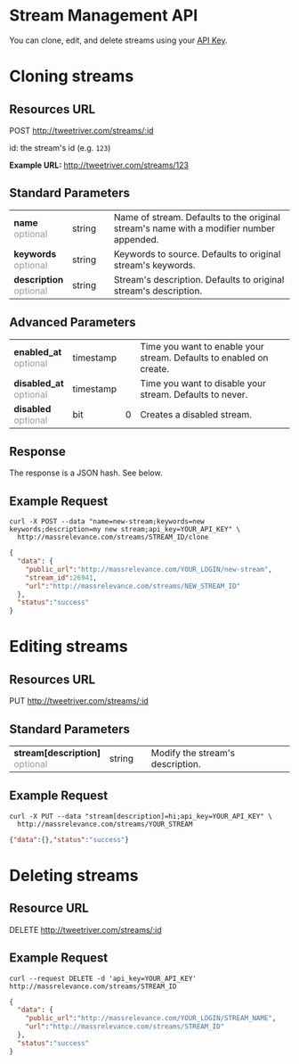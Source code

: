 # Stream Management API

You can clone, edit, and delete streams using your [API Key](http://massrelevance.com/profile/edit).

# Cloning streams

## Resources URL

POST http://tweetriver.com/streams/:id

id: the stream's id (e.g. `123`)<br />

**Example URL:** http://tweetriver.com/streams/123

## Standard Parameters

<table>
  <tr>
    <td>
      <strong>name</strong>
      <br /><span style="color: #999;">optional</span>
    </td>
    <td>string</td>
    <td></td>
    <td>
      Name of stream. Defaults to the original stream's name with a modifier number appended.
    </td>
  </tr>
  <tr>
    <td>
      <strong>keywords</strong>
      <br /><span style="color: #999;">optional</span>
    </td>
    <td>string</td>
    <td></td>
    <td>
      Keywords to source. Defaults to original stream's keywords.
    </td>
  </tr>
  <tr>
    <td>
      <strong>description</strong>
      <br /><span style="color: #999;">optional</span>
    </td>
    <td>string</td>
    <td></td>
    <td>
      Stream's description. Defaults to original stream's description.
    </td>
  </tr>
 </table>
 
## Advanced Parameters

<table>
  <tr>
    <td>
      <strong>enabled_at</strong>
      <br /><span style="color: #999;">optional</span>
    </td>
    <td>timestamp</td>
    <td></td>
    <td>
      Time you want to enable your stream. Defaults to enabled on create.
    </td>
  </tr>
  <tr>
    <td>
      <strong>disabled_at</strong>
      <br /><span style="color: #999;">optional</span>
    </td>
    <td>timestamp</td>
    <td></td>
    <td>
      Time you want to disable your stream. Defaults to never.
    </td>
  </tr>
  <tr>
    <td>
      <strong>disabled</strong>
      <br /><span style="color: #999;">optional</span>
    </td>
    <td>bit</td>
    <td>0</td>
    <td>
      Creates a disabled stream.
    </td>
  </tr>
</table>

## Response

The response is a JSON hash. See below.

## Example Request

    curl -X POST --data "name=new-stream;keywords=new keywords;description=my new stream;api_key=YOUR_API_KEY" \
      http://massrelevance.com/streams/STREAM_ID/clone

```json
{
  "data": {
    "public_url":"http://massrelevance.com/YOUR_LOGIN/new-stream",
    "stream_id":26941,
    "url":"http://massrelevance.com/streams/NEW_STREAM_ID"
  },
  "status":"success"
}
```

# Editing streams

## Resources URL

PUT http://tweetriver.com/streams/:id

## Standard Parameters

<table>
  <tr>
    <td>
      <strong>stream[description]</strong>
      <br /><span style="color: #999;">optional</span>
    </td>
    <td>string</td>
    <td></td>
    <td>
      Modify the stream's description.
    </td>
  </tr>
</table>

## Example Request

    curl -X PUT --data "stream[description]=hi;api_key=YOUR_API_KEY" \
      http://massrelevance.com/streams/YOUR_STREAM

```json
{"data":{},"status":"success"}
```

# Deleting streams

## Resource URL

DELETE http://tweetriver.com/streams/:id 

## Example Request

    curl --request DELETE -d 'api_key=YOUR_API_KEY' http://massrelevance.com/streams/STREAM_ID

```json
{
  "data": {
    "public_url":"http://massrelevance.com/YOUR_LOGIN/STREAM_NAME",
    "url":"http://massrelevance.com/streams/STREAM_ID"
  },
  "status":"success"
}
```